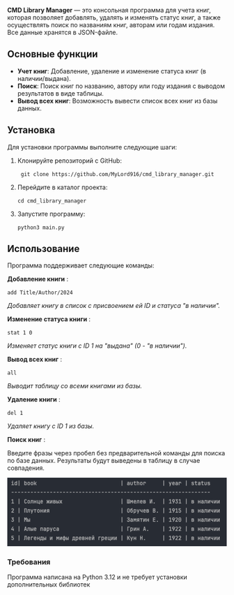 **CMD Library Manager** — это консольная программа для учета книг, 
которая позволяет добавлять, удалять и изменять статус книг, 
а также осуществлять поиск по названиям книг, авторам или годам издания. 
Все данные хранятся в JSON-файле.

## Основные функции

- **Учет книг**: Добавление, удаление и изменение статуса книг (в наличии/выдана).
- **Поиск**: Поиск книг по названию, автору или году издания с выводом результатов в виде таблицы.
- **Вывод всех книг**: Возможность вывести список всех книг из базы данных.

## Установка

Для установки программы выполните следующие шаги:

1. Клонируйте репозиторий с GitHub:
   ```
    git clone https://github.com/MyLord916/cmd_library_manager.git
   ```
2. Перейдите в каталог проекта:
    ```
   cd cmd_library_manager
    ```
3. Запустите программу:

   ```
   python3 main.py
   ```
   
## Использование

Программа поддерживает следующие команды:


**Добавление книги** :


```
add Title/Author/2024
```


*Добавляет книгу в список с присвоением ей ID и статуса "в наличии".*


**Изменение статуса книги** :


```
stat 1 0
```


*Изменяет статус книги с ID 1 на "выдана" (0 - "в наличии").*


**Вывод всех книг** :


```
all
```


*Выводит таблицу со всеми книгами из базы.*


**Удаление книги** :
```
del 1
```

*Удаляет книгу с ID 1 из базы.*


**Поиск книг** : 

Введите фразы через пробел без предварительной команды для поиска по базе данных.
Результаты будут выведены в таблицу в случае совпадения.

![Пример таблицы](src/references/table_examole.png)


### Требования

Программа написана на Python 3.12 и не требует установки дополнительных библиотек